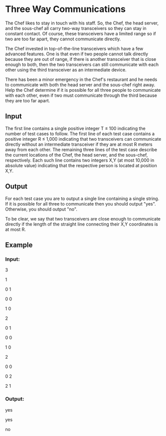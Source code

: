 # Three Way Communications

The Chef likes to stay in touch with his staff. 
So, the Chef, the head server, and the sous-chef all carry two-way transceivers so they can stay in constant contact. 
Of course, these transceivers have a limited range so if two are too far apart, they cannot communicate directly.

The Chef invested in top-of-the-line transceivers which have a few advanced features. 
One is that even if two people cannot talk directly because they are out of range, if there is another 
transceiver that is close enough to both, then the two transceivers can still communicate with each other using the third transceiver as an intermediate device.

There has been a minor emergency in the Chef's restaurant and he needs to communicate with both the head server and the sous-chef right away. 
Help the Chef determine if it is possible for all three people to communicate with each other, even if two must 
communicate through the third because they are too far apart.

## Input

The first line contains a single positive integer T ≤ 100 indicating the number of test cases to follow. 
The first line of each test case contains a positive integer R ≤ 1,000 indicating that two transceivers can 
communicate directly without an intermediate transceiver if they are at most R meters away from each other. 
The remaining three lines of the test case describe the current locations of the Chef, the head server, and the sous-chef, respectively. 
Each such line contains two integers X,Y (at most 10,000 in absolute value) indicating that the respective person is located at position X,Y.

## Output

For each test case you are to output a single line containing a single string. 
If it is possible for all three to communicate then you should output "yes". Otherwise, you should output "no".

To be clear, we say that two transceivers are close enough to communicate directly if the 
length of the straight line connecting their X,Y coordinates is at most R.

## Example

### Input:

3

1

0 1

0 0

1 0

2

0 1

0 0

1 0

2

0 0

0 2

2 1

### Output:

yes

yes

no
